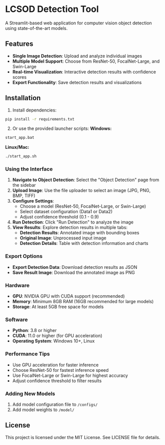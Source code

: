 # LCSOD Detection Tool
A Streamlit-based web application for computer vision object detection using state-of-the-art models.

## Features
- **Single Image Detection**: Upload and analyze individual images
- **Multiple Model Support**: Choose from ResNet-50, FocalNet-Large, and Swin-Large
- **Real-time Visualization**: Interactive detection results with confidence scores
- **Export Functionality**: Save detection results and visualizations

## Installation
1. Install dependencies:
```bash
pip install -r requirements.txt
```
2. Or use the provided launcher scripts:
**Windows:**
```bash
start_app.bat
```
**Linux/Mac:**
```bash
./start_app.sh
```

### Using the Interface
1. **Navigate to Object Detection**: Select the "Object Detection" page from the sidebar
2. **Upload Image**: Use the file uploader to select an image (JPG, PNG, BMP, TIFF)
3. **Configure Settings**:
   - Choose a model (ResNet-50, FocalNet-Large, or Swin-Large)
   - Select dataset configuration (Data1 or Data2)
   - Adjust confidence threshold (0.1 - 0.9)
4. **Run Detection**: Click "Run Detection" to analyze the image
5. **View Results**: Explore detection results in multiple tabs:
   - **Detection Results**: Annotated image with bounding boxes
   - **Original Image**: Unprocessed input image
   - **Detection Details**: Table with detection information and charts

### Export Options
- **Export Detection Data**: Download detection results as JSON
- **Save Result Image**: Download the annotated image as PNG


### Hardware
- **GPU**: NVIDIA GPU with CUDA support (recommended)
- **Memory**: Minimum 8GB RAM (16GB recommended for large models)
- **Storage**: At least 5GB free space for models

### Software
- **Python**: 3.8 or higher
- **CUDA**: 11.0 or higher (for GPU acceleration)
- **Operating System**: Windows 10+, Linux

### Performance Tips
- Use GPU acceleration for faster inference
- Choose ResNet-50 for fastest inference speed
- Use FocalNet-Large or Swin-Large for highest accuracy
- Adjust confidence threshold to filter results

### Adding New Models
1. Add model configuration file to `/configs/`
2. Add model weights to `/model/`

## License
This project is licensed under the MIT License. See LICENSE file for details.



